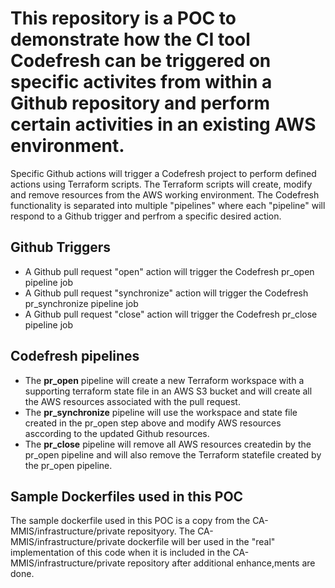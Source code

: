 # This repository is a POC to demonstrate how the CI tool Codefresh can be triggered on specific activites from within a Github repository and perform certain activities in an existing AWS environment.

Specific Github actions will trigger a Codefresh project to perform defined actions using Terraform scripts.  The Terraform scripts will create, modify and remove resources from the AWS working environment.  The Codefresh functionality is separated into multiple "pipelines" where each "pipeline" will respond to a Github trigger and perfrom a specific desired action.


## Github Triggers
- A Github pull request "open" action will trigger the Codefresh pr_open pipeline job
- A Github pull request "synchronize" action will trigger the Codefresh pr_synchronize pipeline job
- A Github pull request "close" action will trigger the Codefresh pr_close pipeline job


## Codefresh pipelines 
- The **pr_open** pipeline will create a new Terraform workspace with a supporting terraform state file in an AWS S3 bucket and will create all the AWS resources associated with the pull request.
- The **pr_synchronize** pipeline will use the workspace and state file created in the pr_open step above and modify AWS resources asccording to the updated Github resources.
- The **pr_close** pipeline will remove all AWS resources createdin by the pr_open pipeline and will also remove the Terraform statefile created by the pr_open pipeline.

## Sample Dockerfiles used in this POC
The sample dockerfile used in this POC is a copy from the CA-MMIS/infrastructure/private reposityory.  The CA-MMIS/infrastructure/private dockerfile will ber used in the "real" implementation of this code when it is included in the CA-MMIS/infrastructure/private repository after additional enhance,ments are done.
